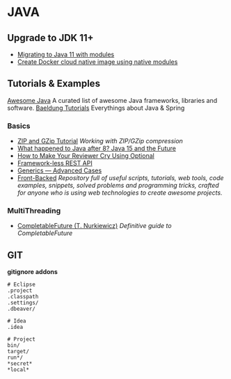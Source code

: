 # JAVA

## Upgrade to JDK 11+

- [Migrating to Java 11 with modules](https://medium.com/criciumadev/its-time-migrating-to-java-11-5eb3868354f9)
- [Create Docker cloud native image using native modules](https://medium.com/criciumadev/create-a-cloud-native-image-using-java-modules-a670be616b29)

## Tutorials & Examples

[Awesome Java](https://github.com/akullpp/awesome-java) A curated list of awesome Java frameworks, libraries and software.
[Baeldung Tutorials](https://github.com/eugenp/tutorials) Everythings about Java & Spring 

### Basics
- [ZIP and GZip Tutorial](http://tutorials.jenkov.com/java-zip/index.html) _Working with ZIP/GZip compression_ 
- [What happened to Java after 8? Java 15 and the Future](https://medium.com/blue-harvest-tech-blog/what-happened-to-java-after-8-java-15-and-the-future-8a005edcc013)
- [How to Make Your Reviewer Cry Using Optional](https://dante0747.medium.com/how-to-make-your-reviewer-cry-using-java-optional-da5a32db4fba)
- [Framework-less REST API](https://medium.com/consulner/framework-less-rest-api-in-java-dd22d4d642fa)
- [Generics — Advanced Cases](https://levelup.gitconnected.com/java-generics-advanced-cases-d05db19b47d5)
- [Front-Backed](https://frontbackend.com/) _Repository full of useful scripts, tutorials, web tools, code examples, snippets, solved problems and programming tricks, crafted for anyone who is using web technologies to create awesome projects._


### MultiThreading
- [CompletableFuture (T. Nurkiewicz)](https://www.nurkiewicz.com/2013/05/java-8-definitive-guide-to.html) _Definitive guide to CompletableFuture_

## GIT

**gitignore addons**
```
# Eclipse
.project
.classpath
.settings/
.dbeaver/

# Idea
.idea

# Project
bin/
target/
run*/
*secret*
*local*
```
